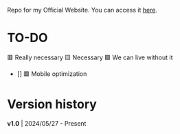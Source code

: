 Repo for my Official Website. You can access it [here](https://sobakintech.sytes.net).


# TO-DO
🟥 Really necessary 🟨 Necessary 🟩 We can live without it

- [] 🟥 Mobile optimization

# Version history
**v1.0** | 2024/05/27 - Present
